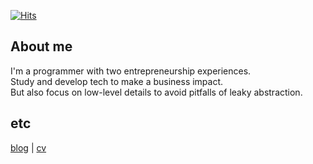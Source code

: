 [![Hits](https://hits.seeyoufarm.com/api/count/incr/badge.svg?url=https%3A%2F%2Fgithub.com%2FDarrenKwonDev)](https://hits.seeyoufarm.com)  

<!--
# [![Top Langs](https://github-readme-stats.vercel.app/api/top-langs/?username=DarrenKwonDev&layout=compact)](https://github.com/DarrenKwonDev)  
-->

## About me

I'm a programmer with two entrepreneurship experiences.  
Study and develop tech to make a business impact.  
But also focus on low-level details to avoid pitfalls of leaky abstraction.  

## etc
[blog](https://darrenkwondev.github.io/)  |  [cv](https://github.com/DarrenKwonDev/resume/blob/master/cv.pdf)    

